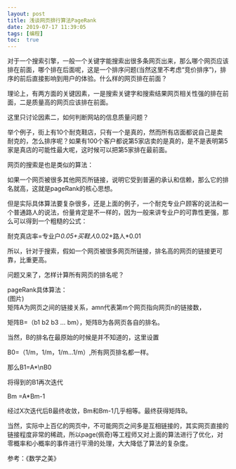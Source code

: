 ```yaml
---
layout: post
title: 浅谈网页排行算法PageRank
date: 2019-07-17 11:39:05
tags: [编程]
toc:  true
---
```

对于一个搜索引擎，一般一个关键字能搜索出很多条网页出来，那么哪个网页应该排在前面，哪个排在后面呢，这是一个排序问题(当然这里不考虑“竞价排序”)，排序的前后直接影响到用户的体验。什么样的网页排在前面？  

理论上，有两方面的关键因素，一是搜索关键字和搜索结果网页相关性强的排在前面，二是质量高的网页应该排在前面。  

这里只讨论因素二，如何判断网站的信息质量问题？  

举个例子，街上有10个耐克鞋店，只有一个是真的，然而所有店面都说自己是卖耐克的，怎么排序呢？如果有100个客户都说第5家店卖的是真的，是不是表明第5家是真店的可能性最大呢，这时候可以把第5家排在最前面。  

网页的搜索是也是类似的算法：  

如果一个网页被很多其他网页所链接，说明它受到普遍的承认和信赖，那么它的排名就高，这就是pageRank的核心思想。  

但是实际具体算法要复杂很多，还是上面的例子，一个耐克专业户顾客的说法和一个普通路人的说法，份量肯定是不一样的，因为一般来讲专业户的可靠性更强，那么可以得到一个粗糙的公式：  

耐克真店率=专业户*0.05+买鞋人*0.02+路人*0.01  

所以，针对于搜索，假如一个网页被很多网页所链接，排名高的网页的链接更可靠，比重更高。  

问题又来了，怎样计算所有网页的排名呢？  

pageRank具体算法：  
(图片)  
矩阵A为网页之间的链接关系，amn代表第m个网页指向网页n的链接数，  

矩阵B=（b1 b2 b3 … bm），矩阵B为各网页各自的排名。  

当然，B的排名在最原始的时候是并不知道的，这里设置  

B0=（1/m，1/m，1/m…1/m）,所有网页排名都一样。  

那么B1=A*\nB0  

将得到的B1再次迭代  

Bm =A*Bm-1  

经过X次迭代后B最终收敛，Bm和Bm-1几乎相等。最终获得矩阵B。  

当然，实际中上百亿的网页中，不可能网页之间多是互相链接的，其实网页直接的链接程度非常的稀疏，所以page(佩奇)等工程师又对上面的算法进行了优化，对零概率和小概率的事件进行平滑的处理，大大降低了算法的复杂度。  

 

参考：《数学之美》